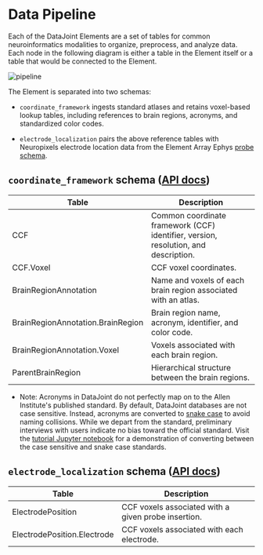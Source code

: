 # Data Pipeline

Each of the DataJoint Elements are a set of tables for common neuroinformatics
modalities to organize, preprocess, and analyze data. Each node in the following diagram
is either a table in the Element itself or a table that would be connected to the
Element.

![pipeline](https://raw.githubusercontent.com/datajoint/element-electrode-localization/main/images/pipeline.svg)

The Element is separated into two schemas:

+ `coordinate_framework` ingests standard atlases and retains voxel-based lookup tables,
  including references to brain regions, acronyms, and standardized color
  codes.

+ `electrode_localization` pairs the above reference tables with Neuropixels electrode
  location data from the Element Array Ephys [probe schema](https://datajoint.com/docs/elements/element-array-ephys/0.2/concepts/#probe-schema-api-docs).

## `coordinate_framework` schema ([API docs](../api/element_electrode_localization/coordinate_framework))

| Table | Description |
| --- | --- |
| CCF | Common coordinate framework (CCF) identifier, version, resolution, and description. |
| CCF.Voxel | CCF voxel coordinates. |
| BrainRegionAnnotation | Name and voxels of each brain region associated with an atlas. |
| BrainRegionAnnotation.BrainRegion | Brain region name, acronym, identifier, and color code. |
| BrainRegionAnnotation.Voxel | Voxels associated with each brain region. |
| ParentBrainRegion | Hierarchical structure between the brain regions. |

- Note: Acronyms in DataJoint do not perfectly map on to the Allen Institute's published standard. By default, DataJoint databases are not case sensitive. Instead, acronyms are converted to [snake case](https://en.wikipedia.org/wiki/Snake_case) to avoid naming collisions. While we depart from the standard, preliminary interviews with users indicate no bias toward the official standard. Visit the [tutorial Jupyter notebook](./tutorials/08-electrode-localization.ipynb) for a demonstration of converting between the case sensitive and snake case standards.

## `electrode_localization` schema ([API docs](../api/element_electrode_localization/electrode_localization))

| Table | Description |
| --- | --- |
| ElectrodePosition | CCF voxels associated with a given probe insertion. |
| ElectrodePosition.Electrode | CCF voxels associated with each electrode. |
